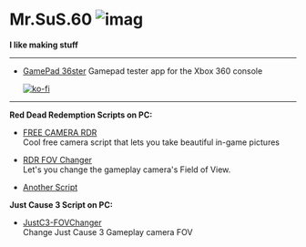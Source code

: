 # Mr.SuS.60 ![imag](https://github.com/user-attachments/assets/d732ef91-67ec-4a3d-a973-88b0fa4e08ee)




**I like making stuff**

---

- [GamePad 36ster](https://github.com/Mrsuss60/GamePad-360-Tester) 
  Gamepad tester app for the Xbox 360 console
  
  [![ko-fi](https://ko-fi.com/img/githubbutton_sm.svg)](https://ko-fi.com/L3L61NOIEY)

---

**Red Dead Redemption Scripts on PC:** 

- [FREE CAMERA RDR](https://www.nexusmods.com/reddeadredemption/mods/440)  
  Cool free camera script that lets you take beautiful in-game pictures 

- [RDR FOV Changer](https://www.nexusmods.com/reddeadredemption/mods/431)  
  Let's you change the gameplay camera's Field of View.

- [Another Script](https://www.nexusmods.com/reddeadredemption/mods/481)

**Just Cause 3 Script on PC:**

- [JustC3-FOVChanger](https://www.nexusmods.com/justcause3/mods/36)<br>
  Change Just Cause 3 Gameplay camera FOV

